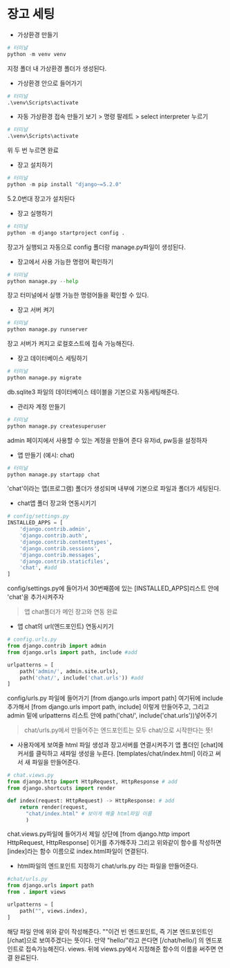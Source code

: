 # 장고 세팅


- 가상환경 만들기
```python
# 터미널
python -m venv venv
```
지정 폴더 내 가상환경 폴더가 생성된다.

- 가상환경 안으로 들어가기
```python
# 터미널
.\venv\Scripts\activate
```

- 자동 가상환경 접속 만들기
보기 > 명령 팔레트 > select interpreter 누르기
```python
# 터미널
.\venv\Scripts\activate
```
위 두 번 누르면 완료

- 장고 설치하기
```python
# 터미널
python -m pip install "django~=5.2.0"
```
5.2.0번대 장고가 설치된다

- 장고 실행하기
```python
# 터미널
python -m django startproject config .
```
장고가 실행되고 자동으로 config 폴더랑 manage.py파일이 생성된다.

- 장고에서 사용 가능한 명령어 확인하기
```python
# 터미널
python manage.py --help
```
장고 터미널에서 실행 가능한 명령어들을 확인할 수 있다.

- 장고 서버 켜기
```python
# 터미널
python manage.py runserver
```
장고 서버가 켜지고 로컬호스트에 접속 가능해진다.

- 장고 데이터베이스 세팅하기
```python
# 터미널
python manage.py migrate
```
db.sqlite3 파일의 데이터베이스 테이블을 기본으로 자동세팅해준다.

- 관리자 계정 만들기
```python
# 터미널
python manage.py createsuperuser
```
admin 페이지에서 사용할 수 있는 계정을 만들어 준다
유저id, pw등을 설정하자

- 앱 만들기 (예시: chat)
```python
# 터미널
python manage.py startapp chat
```
'chat'이라는 앱(프로그램) 폴더가 생성되며 내부에 기본으로 파일과 폴더가 세팅된다.

- chat앱 폴더 장고와 연동시키기
```python
# config/settings.py
INSTALLED_APPS = [
    'django.contrib.admin',
    'django.contrib.auth',
    'django.contrib.contenttypes',
    'django.contrib.sessions',
    'django.contrib.messages',
    'django.contrib.staticfiles',
    'chat', #add
]
```
config/settings.py에 들어가서
30번째쯤에 있는 [INSTALLED_APPS]리스트 안에
'chat'을 추가시켜주자
> 앱 chat폴더가 메인 장고와 연동 완료

- 앱 chat의 url(엔드포인트) 연동시키기
```python
# config.urls.py
from django.contrib import admin
from django.urls import path, include #add

urlpatterns = [
    path('admin/', admin.site.urls),
    path('chat/', include('chat.urls')) #add
]
```
config/urls.py 파일에 들어가기
[from django.urls import path] 여기뒤에 include 추가해서
[from django.urls import path, include] 이렇게 만들어주고,
그리고 admin 밑에 urlpatterns 리스트 안에
path('chat/', include('chat.urls'))넣어주기
> chat/urls.py에서 만들어주는 엔드포인트는 모두 chat/으로 시작한다는 뜻!

- 사용자에게 보여줄 html 파일 생성과 장고서버를 연결시켜주기
앱 폴더인 [chat]에 커서를 클릭하고 새파일 생성을 누른다.
[templates/chat/index.html] 이라고 써서 새 파일을 만들어준다.
```python
# chat.views.py
from django.http import HttpRequest, HttpResponse # add
from django.shortcuts import render

def index(request: HttpRequest) -> HttpResponse: # add
    return render(request,
      "chat/index.html" # 보이게 해줄 html파일 이름
      )
```
chat.views.py파일에 들어가서 제일 상단에
[from django.http import HttpRequest, HttpResponse] 이거를 추가해주자
그리고 위와같이 함수를 작성하면 [index]라는 함수 이름으로 index.html파일이 연결된다.

- html파일의 엔드포인트 지정하기
chat/urls.py 라는 파일을 만들어준다.
```python
#chat/urls.py
from django.urls import path
from . import views

urlpatterns = [
    path("", views.index),
]
```
해당 파일 안에 위와 같이 작성해준다.
""이건 빈 엔드포인트, 즉 기본 엔드포인트인 [/chat]으로 보여주겠다는 뜻이다.
만약 "hello/"라고 쓴다면 [/chat/hello/] 의 엔드포인트로 접속가능해진다.
views. 뒤에 views.py에서 지정해준 함수의 이름을 써주면 연결 완료된다.
